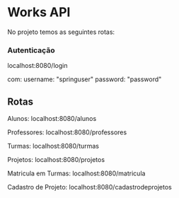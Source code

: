 # Works API

No projeto temos as seguintes rotas:

### Autenticação

localhost:8080/login

com:
username: "springuser"
password: "password"

## Rotas

Alunos: localhost:8080/alunos

Professores: localhost:8080/professores

Turmas: localhost:8080/turmas

Projetos: localhost:8080/projetos

Matricula em Turmas: localhost:8080/matricula

Cadastro de Projeto: localhost:8080/cadastrodeprojetos


